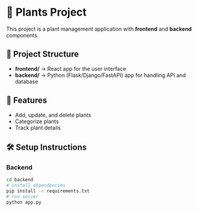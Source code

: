 # 🌱 Plants Project

This project is a plant management application with **frontend** and **backend** components.

## 📂 Project Structure
- **frontend/** → React app for the user interface
- **backend/** → Python (Flask/Django/FastAPI) app for handling API and database

## 🚀 Features
- Add, update, and delete plants
- Categorize plants
- Track plant details

## 🛠️ Setup Instructions

### Backend
```bash
cd backend
# install dependencies
pip install -r requirements.txt
# run server
python app.py
